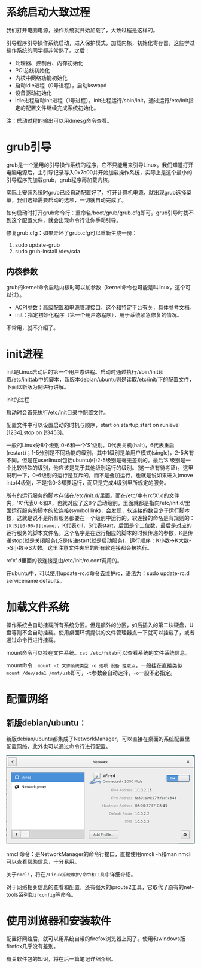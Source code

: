 # 系统启动大致过程

我们打开电脑电源，操作系统就开始加载了，大致过程是这样的。

引导程序引导操作系统启动，进入保护模式，加载内核，初始化寄存器，这些学过操作系统的同学都非常熟了。之后：

* 处理器、控制台、内存初始化
* PCI总线初始化
* 内核中网络功能初始化
* 启动idle进程（0号进程），启动kswapd
* 设备驱动初始化
* idle进程启动init进程（1号进程），init进程运行/sbin/init，通过运行/etc/init指定的配置文件继续完成系统初始化。

注：启动过程的输出可以用dmesg命令查看。

# grub引导

grub是一个通用的引导操作系统的程序，它不只能用来引导Linux。我们知道打开电脑电源后，主引导记录存入0x7c00并开始加载操作系统，实际上是这个最小的引导程序先加载grub，grub程序再加载内核。

实际上安装系统时grub已经自动配置好了，打开计算机电源，就出现grub选择菜单，我们选择需要启动的选项，一切就自动完成了。

如何启动时打开grub命令行：重命名/boot/grub/grub.cfg即可。grub引导时找不到这个配置文件，就会出现命令行让你手动引导。

修复grub.cfg：如果弄坏了grub.cfg可以重新生成一份：

1. sudo update-grub
2. sudo grub-install /dev/sda

## 内核参数

grub的kernel命令启动内核时可以加参数（kernel命令也可能是叫linux，这个可以试）。

* ACPI参数：高级配置和电源管理接口，这个和特定平台有关，具体参考文档。
* init：指定初始化程序（第一个用户态程序），用于系统紧急修复的情况。

不常用，就不介绍了。

# init进程

init是Linux启动后的第一个用户态进程。启动时通过执行/sbin/init读取/etc/inittab中的脚本，新版本debian/ubuntu则是读取/etc/init/下的配置文件，下面以新版为例进行讲解。

init的过程：

启动时会首先执行/etc/init目录中配置文件。

配置文件中可以设置启动的时机与顺序，start on startup,start on runlevel [1234],stop on [!3453]。

一般的Linux分8个级别:0-6和一个'S'级别。0代表关机(halt)，6代表重启(restart)；1-5分别是不同功能的级别，其中1级别是单用户模式(single)，2-5各有不同。但是在userlinux(包括ubuntu)中2-5级别是毫无差别的。最后'S'级别是一个比较特殊的级别，他应该是先于其他级别运行的级别。(这一点有待考证)。这里说明一下，0-6级别的运行是互斥的，而不是叠加运行，也就是说如果进入(move into)4级别，不是指0-3都要运行，而只是完成4级别里所规定的服务。

所有的运行服务的脚本存储在/etc/init.d/里面。而在/etc/中有rc'X'.d的文件夹，'X'代表0-6和X，也就对应了这8个启动级别，里面就都是指向/etc/init.d/里面运行服务的脚本的软连接(symbol link)，会发现，软连接的数目少于运行脚本数，这就是说不是所有服务都要在一个级别中运行的。软连接的命名是有规则的：`[K|S][0-90-9][name]`，K代表kill，S代表start，后面是个二位数，最后是对应的运行服务的脚本文件名。这个名字是在运行相应的脚本的时候传递的参数，K是传递stop(就是关闭服务),S是传递start(就是启动服务)，运行顺序：K小数->K大数->S小数->S大数。这里注意文件夹里的所有软连接都会被执行。

rc'x'.d里面的软连接是由/etc/init/rc.conf调用的。

在ubuntu中，可以使用update-rc.d命令去维护rc，语法为：sudo update-rc.d servicename defaults。

# 加载文件系统

操作系统会自动挂载所有系统分区。但是额外的分区，如后插入的第二块硬盘，U盘等则不会自动挂载。使用桌面环境提供的文件管理器点一下就可以挂载了，或者通过命令行进行挂载。

mount命令可以挂在文件系统。`cat /etc/fstab`可以查看系统的文件系统信息。

mount命令：`mount -t 文件系统类型 -o 选项 设备 挂载点`，一般挂在直接类似`mount /dev/sda1 /mnt/usb`即可，`-t`参数会自动选择，`-o`一般不必指定。

# 配置网络

## 新版debian/ubuntu：

新版debian/ubuntu都集成了NetworkManager，可以直接在桌面的系统配置里配置网络，此外也可以通过命令行进行配置。

![](res/1.png)

nmcli命令：是NetworkManager的命令行接口，直接使用nmcli -h和man nmcli可以查看帮助信息，十分易用。

关于`nmcli`，将在`/Linux系统维护/命令和工具`中详细介绍。

对于网络相关信息的查看和配置，还有强大的iproute2工具，它取代了原有的net-tools系列如`ifconfig`等命令。

# 使用浏览器和安装软件

配置好网络后，就可以用系统自带的firefox浏览器上网了。使用和windows版firefox几乎没有差别。

有关软件包的知识，将在后一篇笔记详细介绍。
